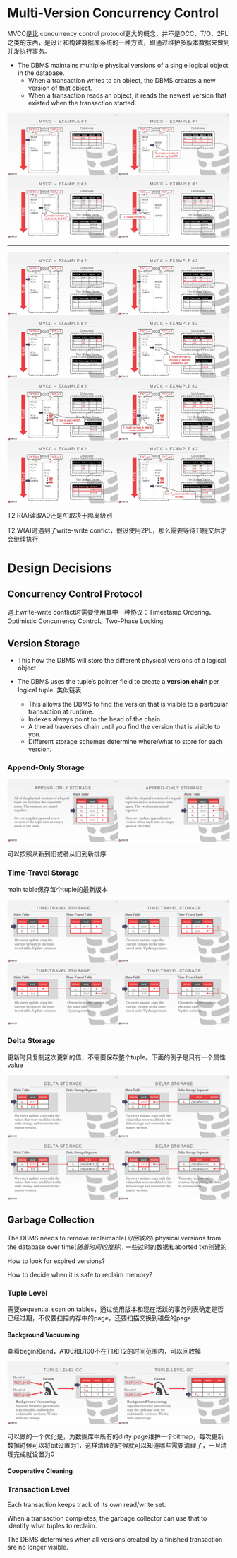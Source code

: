 # Multi-Version Concurrency Control

MVCC是比 concurrency control protocol更大的概念，并不是OCC、T/O、2PL之类的东西，是设计和构建数据库系统的一种方式，即通过维护多版本数据来做到并发执⾏事务。

- The DBMS maintains multiple physical versions of a single logical object in the database.
  - When a transaction writes to an object, the DBMS creates a new version of that object.
  - When a transaction reads an object, it reads the newest version that existed when the transaction started.

![](CMU445-19-Multi-Version-Concurrency-Control/20220828105132.png)

---

![](CMU445-19-Multi-Version-Concurrency-Control/20220828113633.png)

T2 R(A)读取A0还是A1取决于隔离级别

T2 W(A)时遇到了write-write confict，假设使用2PL，那么需要等待T1提交后才会继续执行

# Design Decisions

## Concurrency Control Protocol

遇上write-write conflict时需要使用其中一种协议：Timestamp Ordering、Optimistic Concurrency Control、Two-Phase Locking

## Version Storage

- This how the DBMS will store the different physical versions of a logical object.

- The DBMS uses the tuple’s pointer field to create a **version chain** per logical tuple. 类似链表 
  - This allows the DBMS to find the version that is visible to a particular transaction at runtime.
  - Indexes always point to the head of the chain. 
  - A thread traverses chain until you find the version that is visible to you. 
  - Different storage schemes determine where/what to store for each version.

### Append-Only Storage

![](CMU445-19-Multi-Version-Concurrency-Control/20220829094243.png)

可以按照从新到旧或者从旧到新排序

### Time-Travel Storage

main table保存每个tuple的最新版本

![](CMU445-19-Multi-Version-Concurrency-Control/20220829140257.png)

### Delta Storage

更新时只复制这次更新的值，不需要保存整个tuple。下面的例子是只有一个属性value

![](CMU445-19-Multi-Version-Concurrency-Control/20220829141148.png)

## Garbage Collection

The DBMS needs to remove reclaimable(*可回收的*) physical  versions from the database over time(*随着时间的推移*). 一些过时的数据和aborted txn创建的

How to look for expired versions?

How to decide when it is safe to reclaim memory?

### Tuple Level

需要sequential scan on tables，通过使用版本和现在活跃的事务列表确定是否已经过期，不仅要扫描内存中的page，还要扫描交换到磁盘的page

#### Background Vacuuming

查看begin和end，A100和B100不在T1和T2的时间范围内，可以回收掉

![](CMU445-19-Multi-Version-Concurrency-Control/20220829192412.png)

可以做的一个优化是，为数据库中所有的dirty page维护一个bitmap，每次更新数据时候可以将bit设置为1，这样清理的时候就可以知道哪些需要清理了，一旦清理完成就设置为0

#### Cooperative Cleaning

### Transaction Level

Each transaction keeps track of its own read/write set. 

When a transaction completes, the garbage collector can use that to identify what tuples to reclaim. 

The DBMS determines when all versions created by a finished transaction are no longer visible.
